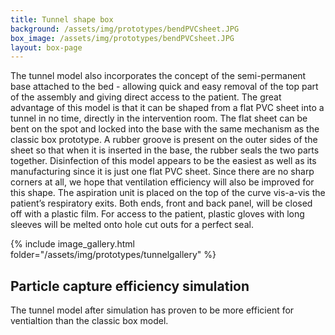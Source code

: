 ```yaml
---
title: Tunnel shape box
background: /assets/img/prototypes/bendPVCsheet.JPG
box_image: /assets/img/prototypes/bendPVCsheet.JPG
layout: box-page
---
```


The tunnel model also incorporates the concept of the semi-permanent base attached to the bed - allowing quick and easy removal of the top part of the assembly and giving direct access to the patient. The great advantage of this model is that it can be shaped from a flat PVC sheet into a tunnel in no time, directly in the intervention room. The flat sheet can be bent on the spot and locked into the base with the same mechanism as the classic box prototype. A rubber groove is present on the outer sides of the sheet so that when it is inserted in the base, the rubber seals the two parts together. Disinfection of this model appears to be the easiest as well as its manufacturing since it is just one flat PVC sheet. Since there are no sharp corners at all, we hope that ventilation efficiency will also be improved for this shape. The aspiration unit is placed on the top of the curve vis-a-vis the patient’s respiratory exits. Both ends, front and back panel, will be closed off with a plastic film. For access to the patient, plastic gloves with long sleeves will be melted onto hole cut outs for a perfect seal.

{% include image_gallery.html folder="/assets/img/prototypes/tunnelgallery" %}

## Particle capture efficiency simulation

The tunnel model after simulation has proven to be more efficient for ventialtion than the classic box model.
